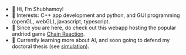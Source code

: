 - 👋 Hi, I’m Shubhamoy!
- 👀 Interests: C++ app development and python, and GUI programming (openGL, webGL), javascript, typescript.
- 👀 Since you are here, do check out this webapp hosting the popular andriod game [Chain Reaction](https://chainserver.pythonanywhere.com).
- 🌱 Currently learning more about AI, and soon going to defend my doctoral thesis (see [simulation](https://chainserver.pythonanywhere.com/hiv-dormancy)).

<!---
chainreaction9/chainreaction9 is a ✨ special ✨ repository because its `README.md` (this file) appears on your GitHub profile.
You can click the Preview link to take a look at your changes.
--->
